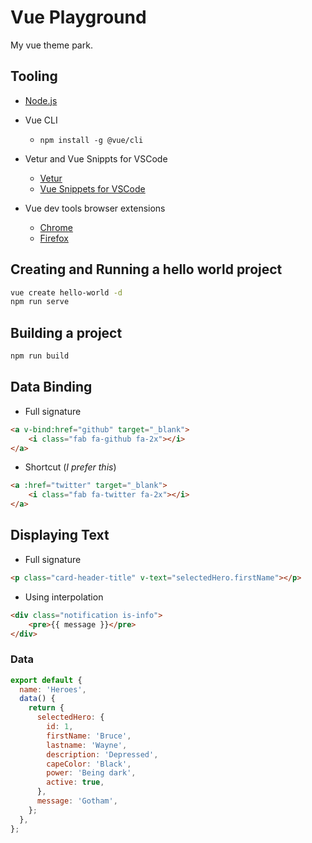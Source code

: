 # Vue Playground

My vue theme park.

## Tooling

- [Node.js](https://nodejs.org/en/)
- Vue CLI
  - `npm install -g @vue/cli`

- Vetur and Vue Snippts for VSCode

  - [Vetur](https://marketplace.visualstudio.com/items?itemName=octref.vetur)
  - [Vue Snippets for VSCode](https://marketplace.visualstudio.com/items?itemName=sdras.vue-vscode-snippets)

- Vue dev tools browser extensions

  - [Chrome](https://chrome.google.com/webstore/detail/vuejs-devtools/nhdogjmejiglipccpnnnanhbledajbpd?hl=en)
  - [Firefox](https://addons.mozilla.org/en-US/firefox/addon/vue-js-devtools/)

## Creating and Running a hello world project

```bash
vue create hello-world -d
npm run serve
```

## Building a project

```bash
npm run build
```

## Data Binding

- Full signature

```html
<a v-bind:href="github" target="_blank">
    <i class="fab fa-github fa-2x"></i>
</a>
```

- Shortcut (*I prefer this*)

```html
<a :href="twitter" target="_blank">
    <i class="fab fa-twitter fa-2x"></i>
</a>
```

## Displaying Text

- Full signature

```html
<p class="card-header-title" v-text="selectedHero.firstName"></p>
```

- Using interpolation

```html
<div class="notification is-info">
    <pre>{{ message }}</pre>
</div>
```

### Data

```js
export default {
  name: 'Heroes',
  data() {
    return {
      selectedHero: {
        id: 1,
        firstName: 'Bruce',
        lastname: 'Wayne',
        description: 'Depressed',
        capeColor: 'Black',
        power: 'Being dark',
        active: true,
      },
      message: 'Gotham',
    };
  },
};
```
